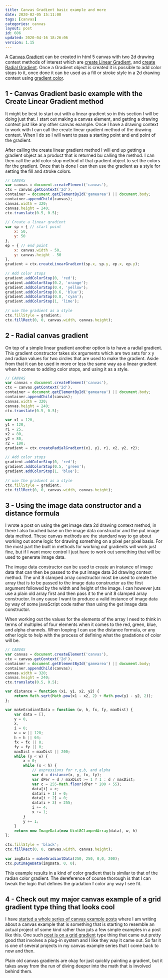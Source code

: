 ```yaml
---
title: Canvas Gradient basic example and more
date: 2020-02-05 15:11:00
tags: [canvas]
categories: canvas
layout: post
id: 606
updated: 2020-04-16 18:26:06
version: 1.15
---
```


A [Canvas Gradient](https://developer.mozilla.org/en-US/docs/Web/API/CanvasGradient) can be created in html 5 canvas with two 2d drawing context methods of interest which are [create Linear Gradient](https://developer.mozilla.org/en-US/docs/Web/API/CanvasRenderingContext2D/createLinearGradient), and [create Radial Gradient](https://developer.mozilla.org/en-US/docs/Web/API/CanvasRenderingContext2D/createRadialGradient). Once a Gradient object is created it is possible to add color stops to it, once done it can be used as a fill or stroke style in a 2d drawing context using [gradient color](https://en.wikipedia.org/wiki/Color_gradient).

<!-- more -->

## 1 - Canvas Gradient basic example with the Create Linear Gradient method

It might be best to start out with a linear gradient so in this section I will be doing just that. I start out making a canvas element, and getting a drawing context just like any other canvas example. Once I have a drawing context to work with I can call the create linear gradient method of the drawing context. When I do so I will want to pass a starting point and end point of the gradient.

After calling the create linear gradient method I will end up getting a gradient object as a product that is returned bu calling the method. I can then call the add color stop method of that gradient object to set the colors for the gradient. Once that is done I can then use the gradient as a style for setting the fill and stroke colors.

```js
// CANVAS
var canvas = document.createElement('canvas'),
ctx = canvas.getContext('2d'),
container = document.getElementById('gamearea') || document.body;
container.appendChild(canvas);
canvas.width = 320;
canvas.height = 240;
ctx.translate(0.5, 0.5);
 
// Create a linear gradient
var sp = { // start point
    x: 50,
    y: 50
},
ep = { // end point
    x: canvas.width - 50,
    y: canvas.height - 50
},
gradient = ctx.createLinearGradient(sp.x, sp.y, ep.x, ep.y);
 
// Add color stops
gradient.addColorStop(0, 'red');
gradient.addColorStop(0.2, 'orange');
gradient.addColorStop(0.4, 'yellow');
gradient.addColorStop(0.6, 'blue');
gradient.addColorStop(0.8, 'cyan');
gradient.addColorStop(1, 'lime');
 
// use the gradient as a style
ctx.fillStyle = gradient;
ctx.fillRect(0, 0, canvas.width, canvas.height);
```

## 2 - Radial canvas gradient

On top of a simple linear gradient another option is to have a radial gradient. This gradient constructor takes six arguments which are two sets for x y and radian values for two circles that are used to make the gradient. Aside from that it can be used in more or less the same way as a linear gradient when it comes to adding color stops, and using it as a style.

```js
// CANVAS
var canvas = document.createElement('canvas'),
ctx = canvas.getContext('2d'),
container = document.getElementById('gamearea') || document.body;
container.appendChild(canvas);
canvas.width = 320;
canvas.height = 240;
ctx.translate(0.5, 0.5);
 
var x1 = 120,
y1 = 120,
r1 = 25,
x2 = 80,
y2 = 80,
r2 = 100;
gradient = ctx.createRadialGradient(x1, y1, r1, x2, y2, r2);
 
// Add color stops
gradient.addColorStop(0, 'red');
gradient.addColorStop(0.5, 'green');
gradient.addColorStop(1, 'blue');
 
// use the gradient as a style
ctx.fillStyle = gradient;
ctx.fillRect(0, 0, canvas.width, canvas.height);
```

## 3 - Using the image data constructor and a distance formula

I wrote a post on using the get image data 2d drawing context method, in there I also touched base on the image data constructor and the put image data method. These canvas methods are the standard way to go about working out some logic for drawing something on a pixel per pixel basis. For the most part the built in methods for working out gradients will work just fine, but if I want more control I just have to work out something that will be used to generate image data.

The image data constructor can be used to create an instance of image data that can then be passed to the put image data 2d drawing context method. The unit 8 clamped array constructor most be used to create the array that is to be passed to the image data constructor as the first argument followed by the width and height of the image. I can however juts use a plain old array first and then pass it to the unit 8 clamped array constructor. In  any cause I want to produce a valid instance of image data by way of some javaScript code rather than using the get image data constructor.

When working out the values for the elements of the array I need to think in terms of multiples of four elements when it comes to the red, green, blue, and alpha channels. When looping I can use the distance formula, or any other logic to help with the process of defining what the gradations of color will be.

```js
// CANVAS
var canvas = document.createElement('canvas'),
ctx = canvas.getContext('2d'),
container = document.getElementById('gamearea') || document.body;
container.appendChild(canvas);
canvas.width = 320;
canvas.height = 240;
ctx.translate(0.5, 0.5);

var distance = function (x1, y1, x2, y2) {
    return Math.sqrt(Math.pow(x1 - x2, 2) + Math.pow(y1 - y2, 2));
};

var makeGradiantData = function (w, h, fx, fy, maxDist) {
    var data = [],
    y = 0,
    x,
    i = 0;
    w = w || 128;
    h = h || 64;
    fx = fx || 0;
    fy = fy || 0;
    maxDist = maxDist || 200;
    while (y < w) {
        x = 0;
        while (x < h) {
            // expressions for r,g,b, and alpha
            var d = distance(x, y, fx, fy);
            var dPer = d / maxDist >= 1 ? 1 : d / maxDist;
            var c = 255-Math.floor(dPer * 200 + 55);
            data[i] = c;
            data[i + 1] = 0;
            data[i + 2] = 0;
            data[i + 3] = 255;
            i += 4;
            x += 1;
        }
        y += 1;
    }
    return new ImageData(new Uint8ClampedArray(data), w, h)
};
 
ctx.fillStyle = 'black';
ctx.fillRect(0, 0, canvas.width, canvas.height);
 
var imgData = makeGradiantData(250, 250, 0,0, 200);
ctx.putImageData(imgData, 0, 0);
```

This example results in a kind of color gradient that is similar to that of the radian color gradient. The dereference of course thorough is that I can tweak the logic that defines the gradation f color any way I see fit.

## 4 - Check out my major canvas example of a grid gradient type thing that looks cool

I have [started a whole series of canvas example posts](/2020/03/23/canvas-example/) where I am writing about a canvas example that is something that is starting to resemble an actual project of some kind rather than  juts a few simple examples in a post like this. One such [post is on a grid gradient](/2020/03/26/canvas-example-grid-gradient/) type thing that came out pretty good that involves a plug-in system and I like they way it came out. So far it is one of several projects in my canvas example series that I come back to now and then.

Plain old canvas gradients are okay for just quickly painting a gradient, but it takes away from the run of diving deeper into the math that is involved behind them.